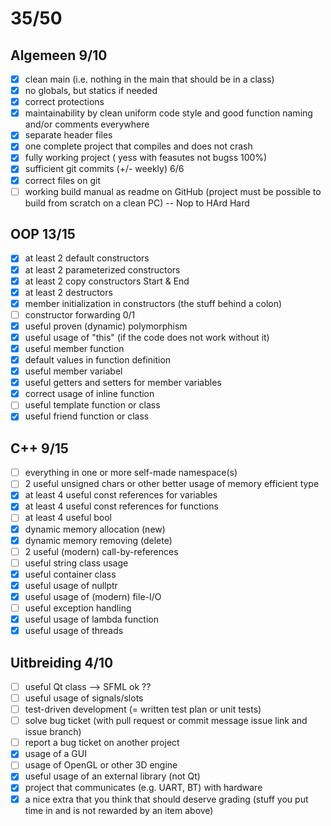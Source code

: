 
# 35/50

## Algemeen 9/10

- [x] clean main (i.e. nothing in the main that should be in a class)
- [x] no globals, but statics if needed
- [x] correct protections
- [x] maintainability by clean uniform code style and good function naming and/or comments everywhere
- [x] separate header files
- [x] one complete project that compiles and does not crash
- [x] fully working project  ( yess with feasutes not bugss 100%)
- [x] sufficient git commits (+/- weekly)       6/6
- [x] correct files on git
- [ ] working build manual as readme on GitHub (project must be possible to build from scratch on a clean PC) -- Nop to HArd Hard

## OOP 13/15

- [x] at least 2 default constructors
- [x] at least 2 parameterized constructors    
- [x] at least 2 copy constructors  Start & End
- [x] at least 2 destructors
- [x] member initialization in constructors (the stuff behind a colon)
- [ ] constructor forwarding                    0/1
- [x] useful proven (dynamic) polymorphism
- [x] useful usage of "this" (if the code does not work without it)
- [x] useful member function
- [x] default values in function definition
- [x] useful member variabel
- [x] useful getters and setters for member variables
- [x] correct usage of inline function
- [ ] useful template function or class
- [x] useful friend function or class

## C++ 9/15

- [ ] everything in one or more self-made namespace(s)
- [ ] 2 useful unsigned chars or other better usage of memory efficient type
- [x] at least 4 useful const references for variables 
- [x] at least 4 useful const references for functions 
- [ ] at least 4 useful bool
- [x] dynamic memory allocation (new)
- [x] dynamic memory removing (delete)
- [ ] 2 useful (modern) call-by-references
- [ ] useful string class usage
- [x] useful container class
- [x] useful usage of nullptr
- [x] useful usage of (modern) file-I/O   
- [ ] useful exception handling
- [x] useful usage of lambda function
- [x] useful usage of threads

## Uitbreiding 4/10

- [ ] useful Qt class --> SFML ok ??
- [ ] useful usage of signals/slots
- [ ] test-driven development (= written test plan or unit tests)
- [ ] solve bug ticket (with pull request or commit message issue link and issue branch)
- [ ] report a bug ticket on another project
- [x] usage of a GUI
- [ ] usage of OpenGL or other 3D engine
- [x] useful usage of an external library (not Qt)
- [x] project that communicates (e.g. UART, BT) with hardware
- [x] a nice extra that you think that should deserve grading (stuff you put time in and is not rewarded by an item above)